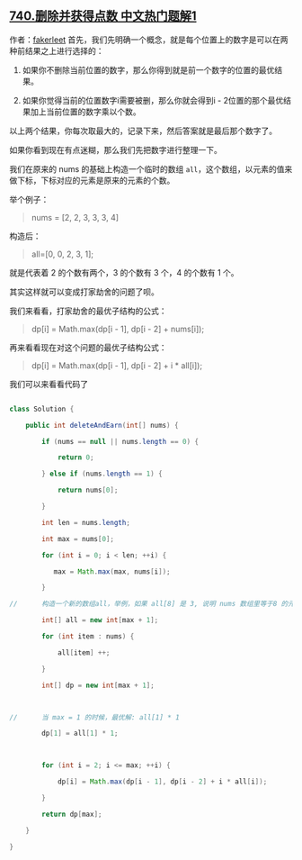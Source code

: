 ## [740.删除并获得点数 中文热门题解1](https://leetcode.cn/problems/delete-and-earn/solutions/100000/ru-guo-ni-li-jie-liao-da-jia-jie-she-zhe-ti-ni-ken)

作者：[fakerleet](https://leetcode.cn/u/fakerleet)
首先，我们先明确一个概念，就是每个位置上的数字是可以在两种前结果之上进行选择的：
1. 如果你不删除当前位置的数字，那么你得到就是前一个数字的位置的最优结果。
2. 如果你觉得当前的位置数字i需要被删，那么你就会得到i - 2位置的那个最优结果加上当前位置的数字乘以个数。

以上两个结果，你每次取最大的，记录下来，然后答案就是最后那个数字了。

如果你看到现在有点迷糊，那么我们先把数字进行整理一下。

我们在原来的 nums 的基础上构造一个临时的数组 `all`，这个数组，以元素的值来做下标，下标对应的元素是原来的元素的个数。

举个例子：
>  nums = [2, 2, 3, 3, 3, 4]

构造后：
> all=[0, 0, 2, 3, 1];

就是代表着 $2$ 的个数有两个，$3$ 的个数有 $3$ 个，$4$ 的个数有 $1$ 个。

其实这样就可以变成打家劫舍的问题了呗。

我们来看看，打家劫舍的最优子结构的公式：
>  dp[i] = Math.max(dp[i - 1], dp[i - 2] + nums[i]);

再来看看现在对这个问题的最优子结构公式：
> dp[i] = Math.max(dp[i - 1], dp[i - 2] + i * all[i]);

我们可以来看看代码了
```java [-Java]
class Solution {
    public int deleteAndEarn(int[] nums) {
        if (nums == null || nums.length == 0) {
            return 0;
        } else if (nums.length == 1) {
            return nums[0];
        }
        int len = nums.length;
        int max = nums[0];
        for (int i = 0; i < len; ++i) {
           max = Math.max(max, nums[i]);
        }
//      构造一个新的数组all，举例，如果 all[8] 是 3, 说明 nums 数组里等于8 的元素有3个
        int[] all = new int[max + 1];
        for (int item : nums) {
            all[item] ++;
        }
        int[] dp = new int[max + 1];

//      当 max = 1 的时候，最优解: all[1] * 1
        dp[1] = all[1] * 1;

        for (int i = 2; i <= max; ++i) {
            dp[i] = Math.max(dp[i - 1], dp[i - 2] + i * all[i]);
        }
        return dp[max];
    }
}
```
